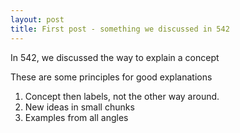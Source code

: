 ```yaml
---
layout: post
title: First post - something we discussed in 542
---
```


In 542, we discussed the way to explain a concept

These are some principles for good explanations
1.	Concept then labels, not the other way around.
2.	New ideas in small chunks
3.	Examples from all angles
